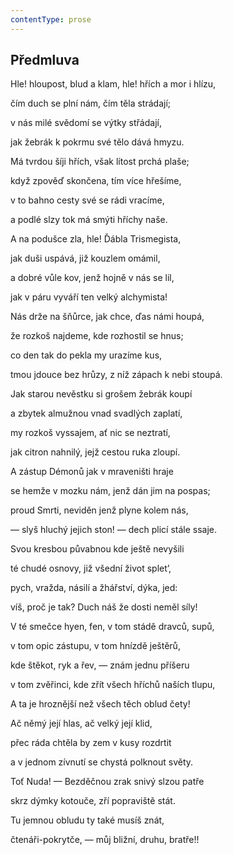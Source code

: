 ```yaml
---
contentType: prose
---
```


## Předmluva

Hle! hloupost, blud a klam, hle! hřích a mor i hlízu,

čím duch se plní nám, čím těla strádají;

v nás milé svědomí se výtky střádají,

jak žebrák k pokrmu své tělo dává hmyzu.

Má tvrdou šíji hřích, však lítost prchá plaše;

když zpověď skončena, tím více hřešíme,

v to bahno cesty své se rádi vracíme,

a podlé slzy tok má smýti hříchy naše.

A na podušce zla, hle! Ďábla Trismegista,

jak duši uspává, již kouzlem omámil,

a dobré vůle kov, jenž hojně v nás se lil,

jak v páru vyváří ten velký alchymista!

Nás drže na šňůrce, jak chce, ďas námi houpá,

že rozkoš najdeme, kde rozhostil se hnus;

co den tak do pekla my urazíme kus,

tmou jdouce bez hrůzy, z níž zápach k nebi stoupá.

Jak starou nevěstku si grošem žebrák koupí

a zbytek almužnou vnad svadlých zaplatí,

my rozkoš vyssajem, ať nic se neztratí,

jak citron nahnilý, jejž cestou ruka zloupí.

A zástup Démonů jak v mraveništi hraje

se hemže v mozku nám, jenž dán jim na pospas;

proud Smrti, neviděn jenž plyne kolem nás,

— slyš hluchý jejich ston! — dech plicí stále ssaje.

Svou kresbou půvabnou kde ještě nevyšili

té chudé osnovy, již všední život splet’,

pych, vražda, násilí a žhářství, dýka, jed:

víš, proč je tak? Duch náš že dosti neměl síly!

V té smečce hyen, fen, v tom stádě dravců, supů,

v tom opic zástupu, v tom hnízdě ještěrů,

kde štěkot, ryk a řev, — znám jednu příšeru

v tom zvěřinci, kde zřít všech hříchů naších tlupu,

A ta je hroznější než všech těch oblud čety!

Ač němý její hlas, ač velký její klid,

přec ráda chtěla by zem v kusy rozdrtit

a v jednom zívnutí se chystá polknout světy.

Toť Nuda! — Bezděčnou zrak snivý slzou patře

skrz dýmky kotouče, zří popraviště stát.

Tu jemnou obludu ty také musíš znát,

čtenáři-pokrytče, — můj bližní, druhu, bratře!!
